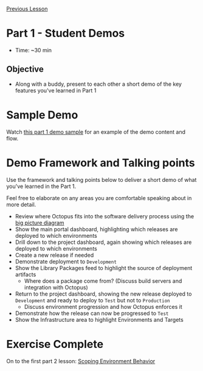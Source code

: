 [Previous Lesson](part-1-lesson-6.md)

# Part 1 - Student Demos
- Time: ~30 min

## Objective
- Along with a buddy, present to each other a short demo of the key features you've learned in Part 1

# Sample Demo

Watch [this part 1 demo sample](https://drive.google.com/file/d/1-OoiBHoG5pRgiiycGiOkCsc18KDgr91A/view?usp=sharing) for an example of the demo content and flow.

# Demo Framework and Talking points
Use the framework and talking points below to deliver a short demo of what you've learned in the Part 1.

Feel free to elaborate on any areas you are comfortable speaking about in more detail.

- Review where Octopus fits into the software delivery process using the [big picture diagram](https://drive.google.com/file/d/1dUnmEF3gzceel4xm4J4eCtASeZa4Cd4f/view)
- Show the main portal dashboard, highlighting which releases are deployed to which environments
- Drill down to the project dashboard, again showing which releases are deployed to which environments
- Create a new release if needed
- Demonstrate deployment to `Development`
- Show the Library Packages feed to highlight the source of deployment artifacts
  - Where does a package come from? (Discuss build servers and integration with Octopus)
- Return to the project dashboard, showing the new release deployed to `Development` and ready to deploy to `Test` but not to `Production`
  - Discuss environment progression and how Octopus enforces it
- Demonstrate how the release can now be progressed to `Test`
- Show the Infrastructure area to highlight Environments and Targets

# Exercise Complete
On to the first part 2 lesson: [Scoping Environment Behavior](part-2-lesson-1.md)